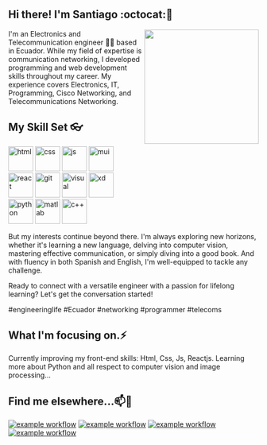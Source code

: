 
## Hi there! I'm Santiago :octocat:👋
<img align="right" src="https://camo.githubusercontent.com/62da68eb62b1e5f175f7d1f0191dd89a653d7908feb22d37d4a0ab07365d6791/68747470733a2f2f6d656469612e67697068792e636f6d2f6d656469612f4d3967624264396e6244724f5475314d71782f67697068792e676966" width="230" data-canonical-src="https://media.giphy.com/media/M9gbBd9nbDrOTu1Mqx/giphy.gif" style="max-width: 100%;">

I'm an Electronics and Telecommunication engineer 🤖📶 based in Ecuador. While my field of expertise is communication networking, I developed programming and web development skills throughout my career. My experience covers Electronics, IT, Programming, Cisco Networking, and Telecommunications Networking.

## My Skill Set 👓

<img  alt="html" width="50px" src="https://cdn.jsdelivr.net/gh/devicons/devicon/icons/html5/html5-original.svg"></img>
<img  alt="css" width="50px" src="https://cdn.jsdelivr.net/gh/devicons/devicon/icons/css3/css3-original.svg"></img>
<img  alt="js" width="50px" src="https://cdn.jsdelivr.net/gh/devicons/devicon/icons/javascript/javascript-original.svg"></img>
<img  alt="mui" width="50px" src="https://cdn.jsdelivr.net/gh/devicons/devicon/icons/materialui/materialui-original.svg"></img>  
<img  alt="react" width="50px" src="https://cdn.jsdelivr.net/gh/devicons/devicon/icons/react/react-original.svg"></img>
<img  alt="git" width="50px" src="https://cdn.jsdelivr.net/gh/devicons/devicon/icons/git/git-original.svg"></img>
<img  alt="visual" width="50px" src="https://cdn.jsdelivr.net/gh/devicons/devicon/icons/visualstudio/visualstudio-plain.svg"></img>
<img alt="xd" width="50px" src="https://cdn.jsdelivr.net/gh/devicons/devicon/icons/xd/xd-plain.svg" > </img>  
<img  alt="python" width="50px" src="https://cdn.jsdelivr.net/gh/devicons/devicon/icons/python/python-original.svg"></img>
<img  alt="matlab" width="50px" src="https://cdn.jsdelivr.net/gh/devicons/devicon/icons/matlab/matlab-original.svg"></img>
<img  alt="c++" width="50px" src="https://cdn.jsdelivr.net/gh/devicons/devicon/icons/cplusplus/cplusplus-original.svg"></img>


But my interests continue beyond there. I'm always exploring new horizons, whether it's learning a new language, delving into computer vision, mastering effective communication, or simply diving into a good book. And with fluency in both Spanish and English, I'm well-equipped to tackle any challenge.

Ready to connect with a versatile engineer with a passion for lifelong learning? Let's get the conversation started!

#engineeringlife #Ecuador #networking #programmer #telecoms

## What I'm focusing on.⚡

Currently improving my front-end skills: Html, Css, Js, Reactjs.
Learning more about Python and all respect to computer vision and image processing...



## Find me elsewhere...📫💬

[![example workflow](https://img.shields.io/badge/LinkedIn-0077B5?style=for-the-badge&logo=linkedin&logoColor=white)](https://www.linkedin.com/in/santiago-sarmiento-064255178/) [![example workflow](https://img.shields.io/badge/Gmail-D14836?style=for-the-badge&logo=gmail&logoColor=white)](mailto:santiagojss32@gmail.com) [![example workflow](https://img.shields.io/badge/Facebook-1877F2?style=for-the-badge&logo=facebook&logoColor=white)](https://facebook.com/santiagojss1) [![example workflow](https://img.shields.io/badge/Spotify-1ED760?&style=for-the-badge&logo=spotify&logoColor=white)](https://open.spotify.com/user/s_anta94)


